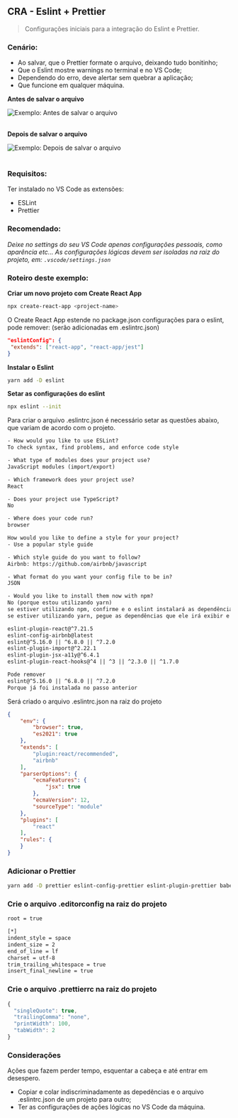 ## CRA - Eslint + Prettier
> Configurações iniciais para a integração do Eslint e Prettier.
### Cenário:
- Ao salvar, que o Prettier formate o arquivo, deixando tudo bonitinho;
- Que o Eslint mostre warnings no terminal e no VS Code;
- Dependendo do erro, deve alertar sem quebrar a aplicação;
- Que funcione em qualquer máquina.

**Antes de salvar o arquivo**

<img alt="Exemplo: Antes de salvar o arquivo" src="https://raw.githubusercontent.com/theandersonn/cra-eslint-prettier/master/src/assets/antes.png" />
<br><br>

**Depois de salvar o arquivo**

<img alt="Exemplo: Depois de salvar o arquivo" src="https://raw.githubusercontent.com/theandersonn/cra-eslint-prettier/master/src/assets/depois.png" />
<br><br>

### Requisitos:

Ter instalado no VS Code as extensões:
- ESLint
- Prettier

### Recomendado:
*Deixe no settings do seu VS Code apenas configurações pessoais, como aparência etc...
As configurações lógicas devem ser isoladas na raiz do projeto, em: `.vscode/settings.json`*
### Roteiro deste exemplo:

**Criar um novo projeto com Create React App**
```bash
npx create-react-app <project-name>
```

O Create React App estende no package.json configurações para o eslint, pode remover: (serão adicionadas em .eslintrc.json)

```json
"eslintConfig": {
 "extends": ["react-app", "react-app/jest"]
}
```

**Instalar o Eslint**
```bash
yarn add -D eslint
```

**Setar as configurações do eslint**
```bash
npx eslint --init
```

Para criar o arquivo .eslintrc.json é necessário setar as questões abaixo, que variam de acordo com o projeto.

```txt
- How would you like to use ESLint?
To check syntax, find problems, and enforce code style

- What type of modules does your project use?
JavaScript modules (import/export)

- Which framework does your project use?
React

- Does your project use TypeScript?
No

- Where does your code run?
browser

How would you like to define a style for your project?
- Use a popular style guide

- Which style guide do you want to follow?
Airbnb: https://github.com/airbnb/javascript

- What format do you want your config file to be in?
JSON

- Would you like to install them now with npm?
No (porque estou utilizando yarn)
se estiver utilizando npm, confirme e o eslint instalará as dependência.
se estiver utilizando yarn, pegue as dependências que ele irá exibir e instale-as

eslint-plugin-react@^7.21.5
eslint-config-airbnb@latest
eslint@^5.16.0 || ^6.8.0 || ^7.2.0
eslint-plugin-import@^2.22.1
eslint-plugin-jsx-a11y@^6.4.1
eslint-plugin-react-hooks@^4 || ^3 || ^2.3.0 || ^1.7.0

Pode remover
eslint@^5.16.0 || ^6.8.0 || ^7.2.0
Porque já foi instalada no passo anterior
```

Será criado o arquivo .eslintrc.json na raiz do projeto

```json
{
    "env": {
        "browser": true,
        "es2021": true
    },
    "extends": [
        "plugin:react/recommended",
        "airbnb"
    ],
    "parserOptions": {
        "ecmaFeatures": {
            "jsx": true
        },
        "ecmaVersion": 12,
        "sourceType": "module"
    },
    "plugins": [
        "react"
    ],
    "rules": {
    }
}
```

### Adicionar o Prettier
```bash
yarn add -D prettier eslint-config-prettier eslint-plugin-prettier babel-eslint
```

### Crie o arquivo .editorconfig na raiz do projeto
```txt
root = true

[*]
indent_style = space
indent_size = 2
end_of_line = lf
charset = utf-8
trim_trailing_whitespace = true
insert_final_newline = true
```

### Crie o arquivo .prettierrc na raiz do projeto
```javascript
{
  "singleQuote": true,
  "trailingComma": "none",
  "printWidth": 100,
  "tabWidth": 2
}
```
### Considerações

Ações que fazem perder tempo, esquentar a cabeça e até entrar em desespero.
- Copiar e colar indiscriminadamente as depedências e o arquivo .eslintrc.json de um projeto para outro;
- Ter as configurações de ações lógicas no VS Code da máquina.


